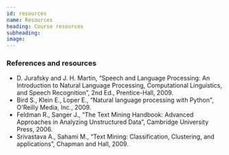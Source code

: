 ```yaml
---
id: resources
name: Resources
heading: Course resources
subheading: 
image: 
---
```


### References and resources

* D. Jurafsky and J. H. Martin, “Speech and Language Processing: An Introduction to Natural Language Processing, Computational Linguistics, and Speech Recognition”, 2nd Ed., Prentice-Hall, 2009.
* Bird S., Klein E., Loper E., “Natural language processing with Python", O'Reilly Media, Inc., 2009.
* Feldman R., Sanger J., “The Text Mining Handbook: Advanced Approaches in Analyzing Unstructured Data”, Cambridge University Press, 2006.
* Srivastava A., Sahami M., “Text Mining: Classification, Clustering, and applications”, Chapman and Hall, 2009.

